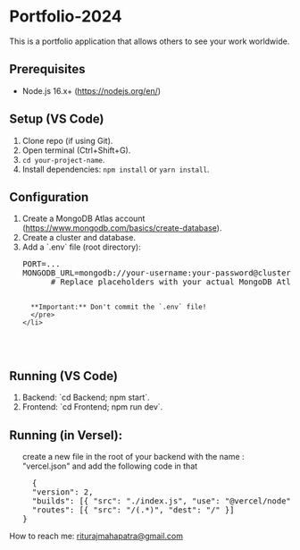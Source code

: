<!DOCTYPE html>
<html lang="en">
<head>
  <meta charset="UTF-8">
  <meta name="viewport" content="width=device-width, initial-scale=1.0">

</head>
<body>
  <h1>Portfolio-2024</h1>
  <p>This is a portfolio application that allows others to see your work worldwide.</p>

  <h2>Prerequisites</h2>

  <ul>
    <li>Node.js 16.x+ (<a href="https://nodejs.org/en/">https://nodejs.org/en/</a>)</li>
  </ul>

  <h2>Setup (VS Code)</h2>

  <ol>
    <li>Clone repo (if using Git).</li>
    <li>Open terminal (Ctrl+Shift+G).</li>
    <li><code>cd your-project-name</code>.</li>
    <li>Install dependencies: <code>npm install</code> or <code>yarn install</code>.</li>
  </ol>

  <h2>Configuration</h2>

  <ol>
    <li>
      Create a MongoDB Atlas account (<a href="https://www.mongodb.com/basics/create-database">https://www.mongodb.com/basics/create-database</a>).
    </li>
    <li>Create a cluster and database.</li>
    <li>
      Add a `.env` file (root directory):
      <pre>PORT=...
MONGODB_URL=mongodb://your-username:your-password@cluster-endpoint:port/your-database?retryWrites=true&w=majority
      # Replace placeholders with your actual MongoDB Atlas connection details

      **Important:** Don't commit the `.env` file!
      </pre>
    </li>

  </ol>

  <h2>Running (VS Code)</h2>

  <ol>
    <li>Backend: `cd Backend; npm start`.</li>
    <li>Frontend: `cd Frontend; npm run dev`.</li>
  </ol>

<h2>Running (in Versel):</h2>

  <ol> 
  create a new file in the root of your backend with the name : "vercel.json" and add the following code in that
  <pre>
  {
  "version": 2,
  "builds": [{ "src": "./index.js", "use": "@vercel/node" }],
  "routes": [{ "src": "/(.*)", "dest": "/" }]
}
</pre>
   </ol>
  <div class="contact">
    <span>How to reach me:</span> <a href="mailto:riturajmahapatra@gmail.com">riturajmahapatra@gmail.com</a>
  </div>

</body>
</html>

